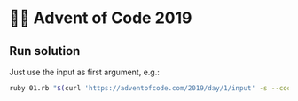 # :christmas_tree::calendar: Advent of Code 2019

## Run solution

Just use the input as first argument, e.g.:

```sh
ruby 01.rb "$(curl 'https://adventofcode.com/2019/day/1/input' -s --cookie session=the_session_cookie)"
```
